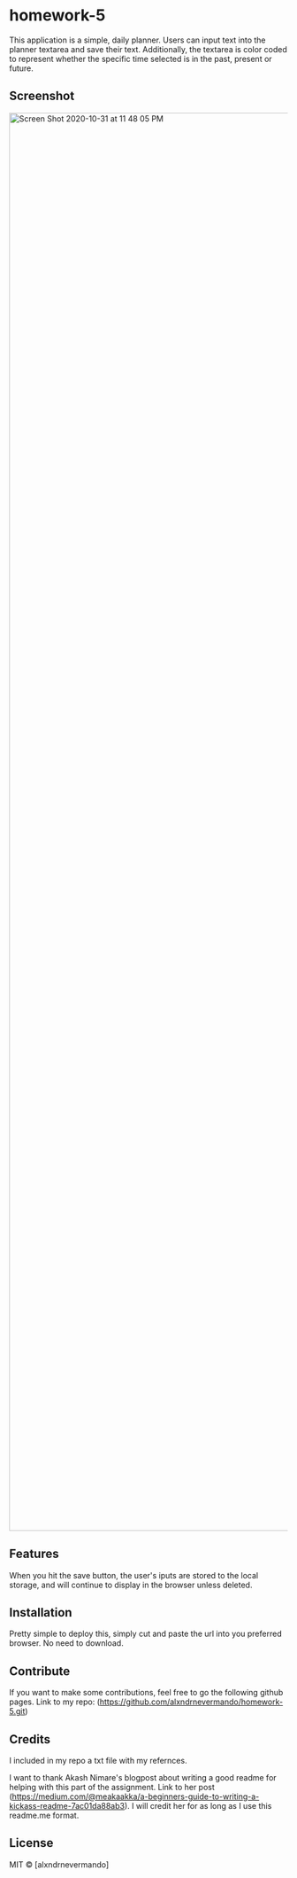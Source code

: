 # homework-5

This application is a simple, daily planner. Users can input text into the planner textarea and save their text. Additionally, the textarea is color coded to represent whether the specific time selected is in the past, present or future. 

## Screenshot

<img width="2560" alt="Screen Shot 2020-10-31 at 11 48 05 PM" src="https://user-images.githubusercontent.com/71421032/97796783-93ffdb00-1bd3-11eb-9335-23f48356e5c7.png">

## Features

When you hit the save button, the user's iputs are stored to the local storage, and will continue to display in the browser unless deleted.

## Installation
Pretty simple to deploy this, simply cut and paste the url into you preferred browser. No need to download.


## Contribute

If you want to make some contributions, feel free to go the following github pages. Link to my repo: (https://github.com/alxndrnevermando/homework-5.git)

## Credits
I included in my repo a txt file with my refernces.

I want to thank Akash Nimare's blogpost about writing a good readme for helping with this part of the assignment. Link to her post (https://medium.com/@meakaakka/a-beginners-guide-to-writing-a-kickass-readme-7ac01da88ab3). I will credit her for as long as I use this readme.me format.


## License


MIT © [alxndrnevermando]